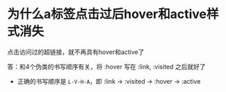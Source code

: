 # 为什么a标签点击过后hover和active样式消失

点击访问过的超链接，就不再具有hover和active了

答：和4个伪类的书写顺序有关，将 :hover 写在 :link, :visited 之后就好了

- 正确的书写顺序是 `L-V-H-A`，即 :link -> :visited -> :hover -> :active